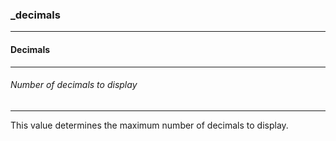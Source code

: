 ### _decimals



------
#### Decimals



------
###### Number of decimals to display



------
This value determines the maximum number of decimals to display.